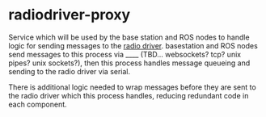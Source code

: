 # radiodriver-proxy

Service which will be used by the base station and ROS nodes to handle logic for sending messages to the [radio driver](http://github.com/comet-robotics/urc-radiodriver). basestation and ROS nodes send messages to this process via ____ (TBD... websockets? tcp? unix pipes? unix sockets?), then this process handles message queueing and sending to the radio driver via serial.

There is additional logic needed to wrap messages before they are sent to the radio driver which this process handles, reducing redundant code in each component.
